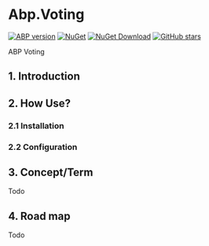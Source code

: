 # Abp.Voting

[![ABP version](https://img.shields.io/badge/dynamic/xml?style=flat-square&color=yellow&label=abp&query=%2F%2FProject%2FPropertyGroup%2FAbpVersion&url=https%3A%2F%2Fraw.githubusercontent.com%2FEasyAbp%2FAbp.DataDictionary%2Fmaster%2FDirectory.Build.props)](https://abp.io)
[![NuGet](https://img.shields.io/nuget/v/EasyAbp.Voting.svg?style=flat-square)](https://www.nuget.org/packages/EasyAbp.Abp.DataDictionary.Domain.Shared)
[![NuGet Download](https://img.shields.io/nuget/dt/EasyAbp.Voting.svg?style=flat-square)](https://www.nuget.org/packages/EasyAbp.Voting.Domain.Shared)
[![GitHub stars](https://img.shields.io/github/stars/EasyAbp/EasyAbp.Voting?style=social)](https://www.github.com/EasyAbp.Voting.Domain.Shared)

ABP Voting

## 1. Introduction

## 2. How Use?

### 2.1 Installation

### 2.2 Configuration

## 3. Concept/Term

Todo

## 4. Road map

Todo
